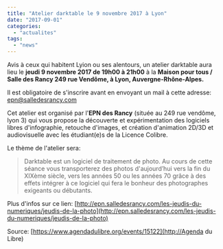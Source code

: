 ```yaml
---
title: "Atelier darktable le 9 novembre 2017 à Lyon"
date: "2017-09-01"
categories: 
  - "actualites"
tags: 
  - "news"
---
```


Avis à ceux qui habitent Lyion ou ses alentours, un atelier darktable aura lieu le **jeudi 9 novembre 2017 de 19h00 à 21h00** à la **Maison pour tous / Salle des Rancy 249 rue Vendôme, à Lyon, Auvergne-Rhône-Alpes.**

Il est obligatoire de s'inscrire avant en envoyant un mail à cette adresse: epn@salledesrancy.com

Cet atelier est organisé par l'**EPN des Rancy** (située au 249 rue vendôme, lyon 3) qui vous propose la découverte et expérimentation des logiciels libres d'infographie, retouche d'images, et création d'animation 2D/3D et audiovisuelle avec les étudiant(e)s de la Licence Colibre.

Le thème de l'atelier sera:

> Darktable est un logiciel de traitement de photo. Au cours de cette séance vous transporterez des photos d'aujourd’hui vers la fin du XIXème siècle, vers les années 50 ou les années 70 grâce à des effets intégrer à ce logiciel qui fera le bonheur des photographes exigeants ou débutants.

Plus d'infos sur ce lien: [http://epn.salledesrancy.com/les-jeudis-du-numeriques/jeudis-de-la-photo](http://epn.salledesrancy.com/les-jeudis-du-numeriques/jeudis-de-la-photo)

Source: [https://www.agendadulibre.org/events/15122](http://Agenda du Libre)
